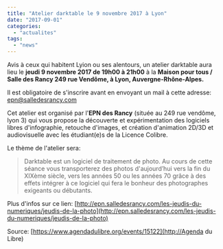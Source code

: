 ```yaml
---
title: "Atelier darktable le 9 novembre 2017 à Lyon"
date: "2017-09-01"
categories: 
  - "actualites"
tags: 
  - "news"
---
```


Avis à ceux qui habitent Lyion ou ses alentours, un atelier darktable aura lieu le **jeudi 9 novembre 2017 de 19h00 à 21h00** à la **Maison pour tous / Salle des Rancy 249 rue Vendôme, à Lyon, Auvergne-Rhône-Alpes.**

Il est obligatoire de s'inscrire avant en envoyant un mail à cette adresse: epn@salledesrancy.com

Cet atelier est organisé par l'**EPN des Rancy** (située au 249 rue vendôme, lyon 3) qui vous propose la découverte et expérimentation des logiciels libres d'infographie, retouche d'images, et création d'animation 2D/3D et audiovisuelle avec les étudiant(e)s de la Licence Colibre.

Le thème de l'atelier sera:

> Darktable est un logiciel de traitement de photo. Au cours de cette séance vous transporterez des photos d'aujourd’hui vers la fin du XIXème siècle, vers les années 50 ou les années 70 grâce à des effets intégrer à ce logiciel qui fera le bonheur des photographes exigeants ou débutants.

Plus d'infos sur ce lien: [http://epn.salledesrancy.com/les-jeudis-du-numeriques/jeudis-de-la-photo](http://epn.salledesrancy.com/les-jeudis-du-numeriques/jeudis-de-la-photo)

Source: [https://www.agendadulibre.org/events/15122](http://Agenda du Libre)
